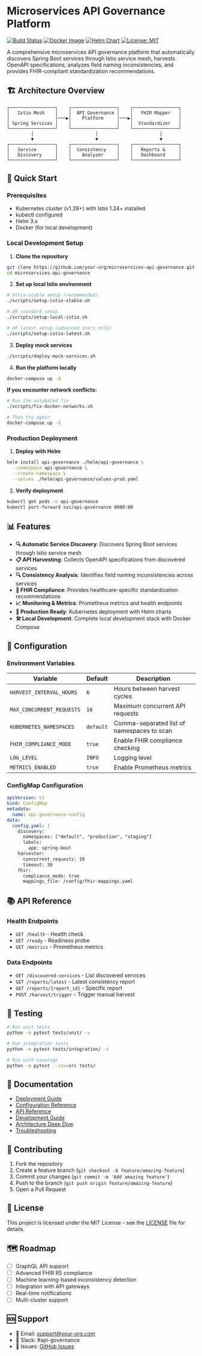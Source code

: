 # Microservices API Governance Platform

[![Build Status](https://github.com/your-org/microservices-api-governance/workflows/CI/badge.svg)](https://github.com/your-org/microservices-api-governance/actions)
[![Docker Image](https://img.shields.io/docker/v/your-org/api-governance?label=docker)](https://hub.docker.com/r/your-org/api-governance)
[![Helm Chart](https://img.shields.io/badge/helm-v1.0.0-blue)](https://github.com/your-org/microservices-api-governance/releases)
[![License: MIT](https://img.shields.io/badge/License-MIT-yellow.svg)](https://opensource.org/licenses/MIT)

A comprehensive microservices API governance platform that automatically discovers Spring Boot services through Istio service mesh, harvests OpenAPI specifications, analyzes field naming inconsistencies, and provides FHIR-compliant standardization recommendations.

## 🏗️ Architecture Overview

```
┌─────────────────┐    ┌─────────────────┐    ┌─────────────────┐
│   Istio Mesh    │    │  API Governance │    │   FHIR Mapper   │
│                 │───▶│    Platform     │───▶│                 │
│ Spring Services │    │                 │    │  Standardizer   │
└─────────────────┘    └─────────────────┘    └─────────────────┘
         │                       │                       │
         ▼                       ▼                       ▼
┌─────────────────┐    ┌─────────────────┐    ┌─────────────────┐
│   Service       │    │  Consistency    │    │   Reports &     │
│   Discovery     │    │    Analyzer     │    │   Dashboard     │
└─────────────────┘    └─────────────────┘    └─────────────────┘
```

## 🚀 Quick Start

### Prerequisites
- Kubernetes cluster (v1.28+) with Istio 1.24+ installed
- kubectl configured
- Helm 3.x
- Docker (for local development)

### Local Development Setup

1. **Clone the repository**
```bash
git clone https://github.com/your-org/microservices-api-governance.git
cd microservices-api-governance
```

2. **Set up local Istio environment**
```bash
# Ultra-stable setup (recommended)
./scripts/setup-istio-stable.sh

# OR standard setup
./scripts/setup-local-istio.sh

# OR latest setup (advanced users only)
./scripts/setup-istio-latest.sh
```

3. **Deploy mock services**
```bash
./scripts/deploy-mock-services.sh
```

4. **Run the platform locally**
```bash
docker-compose up -d
```

**If you encounter network conflicts:**
```bash
# Run the automated fix
./scripts/fix-docker-networks.sh

# Then try again
docker-compose up -d
```

### Production Deployment

1. **Deploy with Helm**
```bash
helm install api-governance ./helm/api-governance \
  --namespace api-governance \
  --create-namespace \
  --values ./helm/api-governance/values-prod.yaml
```

2. **Verify deployment**
```bash
kubectl get pods -n api-governance
kubectl port-forward svc/api-governance 8080:80
```

## 📊 Features

- **🔍 Automatic Service Discovery**: Discovers Spring Boot services through Istio service mesh
- **📋 API Harvesting**: Collects OpenAPI specifications from discovered services
- **🔍 Consistency Analysis**: Identifies field naming inconsistencies across services
- **🏥 FHIR Compliance**: Provides healthcare-specific standardization recommendations
- **📈 Monitoring & Metrics**: Prometheus metrics and health endpoints
- **🚀 Production Ready**: Kubernetes deployment with Helm charts
- **🛠️ Local Development**: Complete local development stack with Docker Compose

## 🔧 Configuration

### Environment Variables

| Variable | Default | Description |
|----------|---------|-------------|
| `HARVEST_INTERVAL_HOURS` | `6` | Hours between harvest cycles |
| `MAX_CONCURRENT_REQUESTS` | `10` | Maximum concurrent API requests |
| `KUBERNETES_NAMESPACES` | `default` | Comma-separated list of namespaces to scan |
| `FHIR_COMPLIANCE_MODE` | `true` | Enable FHIR compliance checking |
| `LOG_LEVEL` | `INFO` | Logging level |
| `METRICS_ENABLED` | `true` | Enable Prometheus metrics |

### ConfigMap Configuration

```yaml
apiVersion: v1
kind: ConfigMap
metadata:
  name: api-governance-config
data:
  config.yaml: |
    discovery:
      namespaces: ["default", "production", "staging"]
      labels:
        app: spring-boot
    harvester:
      concurrent_requests: 10
      timeout: 30
    fhir:
      compliance_mode: true
      mappings_file: /config/fhir-mappings.yaml
```

## 📚 API Reference

### Health Endpoints
- `GET /health` - Health check
- `GET /ready` - Readiness probe
- `GET /metrics` - Prometheus metrics

### Data Endpoints
- `GET /discovered-services` - List discovered services
- `GET /reports/latest` - Latest consistency report
- `GET /reports/{report_id}` - Specific report
- `POST /harvest/trigger` - Trigger manual harvest

## 🧪 Testing

```bash
# Run unit tests
python -m pytest tests/unit/ -v

# Run integration tests
python -m pytest tests/integration/ -v

# Run with coverage
python -m pytest --cov=src tests/
```

## 📖 Documentation

- [Deployment Guide](docs/DEPLOYMENT.md)
- [Configuration Reference](docs/CONFIGURATION.md)
- [API Reference](docs/API_REFERENCE.md)
- [Development Guide](docs/DEVELOPMENT.md)
- [Architecture Deep Dive](docs/ARCHITECTURE.md)
- [Troubleshooting](docs/TROUBLESHOOTING.md)

## 🤝 Contributing

1. Fork the repository
2. Create a feature branch (`git checkout -b feature/amazing-feature`)
3. Commit your changes (`git commit -m 'Add amazing feature'`)
4. Push to the branch (`git push origin feature/amazing-feature`)
5. Open a Pull Request

## 📄 License

This project is licensed under the MIT License - see the [LICENSE](LICENSE) file for details.

## 🗺️ Roadmap

- [ ] GraphQL API support
- [ ] Advanced FHIR R5 compliance
- [ ] Machine learning-based inconsistency detection
- [ ] Integration with API gateways
- [ ] Real-time notifications
- [ ] Multi-cluster support

## 🆘 Support

- 📧 Email: support@your-org.com
- 💬 Slack: #api-governance
- 🐛 Issues: [GitHub Issues](https://github.com/your-org/microservices-api-governance/issues)